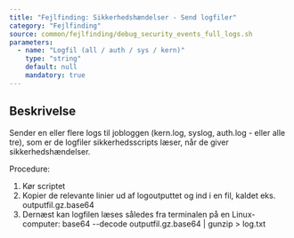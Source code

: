 ```yaml
---
title: "Fejlfinding: Sikkerhedshændelser - Send logfiler"
category: "Fejlfinding"
source: common/fejlfinding/debug_security_events_full_logs.sh
parameters:
  - name: "Logfil (all / auth / sys / kern)"
    type: "string"
    default: null
    mandatory: true
---
```


## Beskrivelse
Sender en eller flere logs til jobloggen (kern.log, syslog, auth.log - eller alle tre), som er de logfiler sikkerhedsscripts læser, når de giver sikkerhedshændelser.

Procedure:
1. Kør scriptet
2. Kopier de relevante linier ud af logoutputtet og ind i en fil, kaldet eks. outputfil.gz.base64
3. Dernæst kan logfilen læses således fra terminalen på en Linux-computer:
   base64 --decode outputfil.gz.base64 | gunzip > log.txt